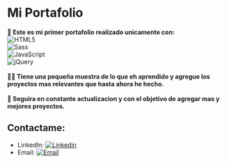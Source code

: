 # Mi Portafolio

**💓 Este es mi primer portafolio realizado unicamente con:**<br>
![HTML5](https://img.shields.io/badge/-HTML5-%23E44D27?style=flat-square&logo=html5&logoColor=ffffff)<br>
![Sass](https://img.shields.io/badge/-Sass-%23CC6699?style=flat-square&logo=sass&logoColor=ffffff)<br>
![JavaScript](https://img.shields.io/badge/-JavaScript-black?style=flat-square&logo=javascript)<br>
![jQuery](https://img.shields.io/badge/-jQuery-222222?style=flat&logo=jQuery&logoColor=0769AD)<br>
<br>
**👩‍💻 Tiene una pequeña muestra de lo que eh aprendido y agregue los proyectos mas relevantes que hasta ahora he hecho.**<br><br>
**🔄 Seguira en constante actualizacion y con el objetivo de agregar mas y mejores proyectos.**

## Contactame:

- LinkedIn: [![Linkedin](https://img.shields.io/badge/-DanieliSosa-blue?style=flat-square&logo=linkedin&logoColor=white&link=https://www.linkedin.com/in/sarthak-bharadwaj-8552b5110/)](https://www.linkedin.com/in/danieli-sosa-a8781114a/)
- Email: [![Email](https://img.shields.io/badge/danielisosa.0512@gmail.com-D14836?style=flat-square&logo=gmail&logoColor=white)](mailto:danielisosa.0512@gmail.com)
